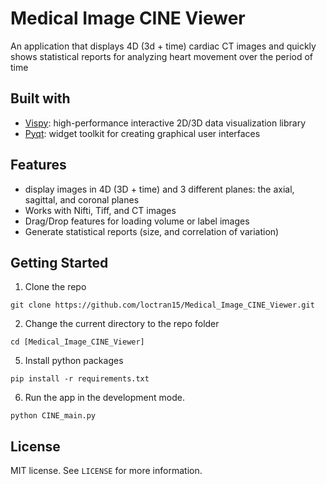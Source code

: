 <h1>Medical Image CINE Viewer</h1>
An application that displays 4D (3d + time) cardiac CT images and quickly shows statistical reports for analyzing heart movement over the period of time

## Built with
- [Vispy](https://github.com/vispy/vispy): high-performance interactive 2D/3D data visualization library
- [Pyqt](https://www.riverbankcomputing.com/static/Docs/PyQt6): widget toolkit for creating graphical user interfaces

## Features

- display images in 4D (3D + time) and 3 different planes: the axial, sagittal, and coronal planes
- Works with Nifti, Tiff, and CT images
- Drag/Drop features for loading volume or label images
- Generate statistical reports (size, and correlation of variation)

## Getting Started

1. Clone the repo

```shell
git clone https://github.com/loctran15/Medical_Image_CINE_Viewer.git
```

2.  Change the current directory to the repo folder

```shell
cd [Medical_Image_CINE_Viewer]
```

5. Install python packages

```shell
pip install -r requirements.txt
```

6. Run the app in the development mode.

```shell
python CINE_main.py 
```

## License

MIT license. See `LICENSE` for more information.
